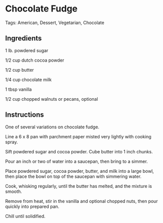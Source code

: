 # Chocolate Fudge

Tags: American, Dessert, Vegetarian, Chocolate



## Ingredients

1 lb. powdered sugar

1/2 cup dutch cocoa powder

1/2 cup butter

1/4 cup chocolate milk

1 tbsp vanilla

1/2 cup chopped walnuts or pecans, optional



## Instructions

One of several variations on chocolate fudge.

Line a 6 x 8 pan with parchment paper misted very lightly with cooking spray.

Sift powdered sugar and cocoa powder. Cube butter into 1 inch chunks.

Pour an inch or two of water into a saucepan, then bring to a simmer.

Place powdered sugar, cocoa powder, butter, and milk into a large bowl, then place the bowl on top of the saucepan with simmering water.

Cook, whisking regularly, until the butter has melted, and the mixture is smooth.

Remove from heat, stir in the vanilla and optional chopped nuts, then pour quickly into prepared pan.

Chill until solidified.
